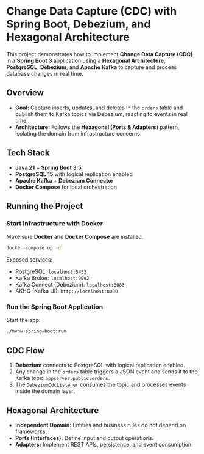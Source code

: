 # Change Data Capture (CDC) with Spring Boot, Debezium, and Hexagonal Architecture

This project demonstrates how to implement **Change Data Capture (CDC)**
in a **Spring Boot 3** application using a **Hexagonal Architecture**,
**PostgreSQL**, **Debezium**, and **Apache Kafka** to capture and
process database changes in real time.

## Overview

-   **Goal:** Capture inserts, updates, and deletes in the `orders`
    table and publish them to Kafka topics via Debezium, reacting to
    events in real time.
-   **Architecture:** Follows the **Hexagonal (Ports & Adapters)**
    pattern, isolating the domain from infrastructure concerns.

##  Tech Stack

-   **Java 21** + **Spring Boot 3.5**
-   **PostgreSQL 15** with logical replication enabled
-   **Apache Kafka** + **Debezium Connector**
-   **Docker Compose** for local orchestration

## Running the Project

### Start Infrastructure with Docker

Make sure **Docker** and **Docker Compose** are installed.

``` bash
docker-compose up -d
```

Exposed services: 
- PostgreSQL: `localhost:5433` 
- Kafka Broker: `localhost:9092` 
- Kafka Connect (Debezium): `localhost:8083` 
- AKHQ (Kafka UI): `http://localhost:8080`

### Run the Spring Boot Application

Start the app:

``` bash
./mvnw spring-boot:run
```

## CDC Flow

1.  **Debezium** connects to PostgreSQL with logical replication
    enabled.
2.  Any change in the `orders` table triggers a JSON event and sends it
    to the Kafka topic `appserver.public.orders`.
3.  The `DebeziumCdcListener` consumes the topic and processes events
    inside the domain layer.

## Hexagonal Architecture

-   **Independent Domain:** Entities and business rules do not depend on
    frameworks.
-   **Ports (Interfaces):** Define input and output operations.
-   **Adapters:** Implement REST APIs, persistence, and event
    consumption.
